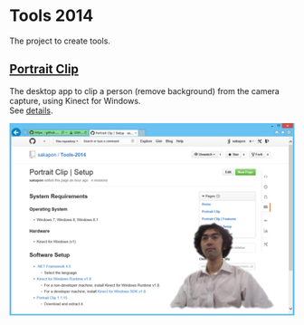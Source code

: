 # Tools 2014

The project to create tools.

## [Portrait Clip](https://github.com/sakapon/Tools-2014/wiki/Portrait-Clip)
The desktop app to clip a person (remove background) from the camera capture, using Kinect for Windows.  
See [details](https://github.com/sakapon/Tools-2014/wiki/Portrait-Clip).

![Portrait Clip](Images/PortraitClip/Normal.png)
